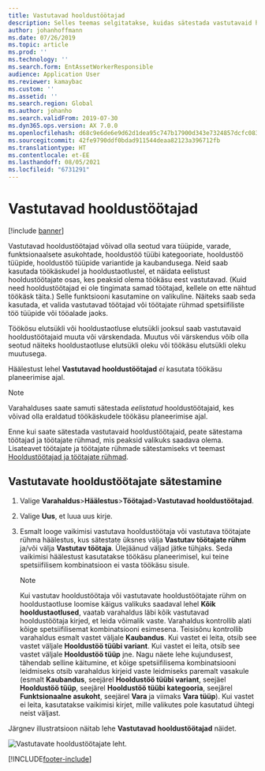 ```yaml
---
title: Vastutavad hooldustöötajad
description: Selles teemas selgitatakse, kuidas sätestada vastutavaid hooldustöötajaid varahalduses.
author: johanhoffmann
ms.date: 07/26/2019
ms.topic: article
ms.prod: ''
ms.technology: ''
ms.search.form: EntAssetWorkerResponsible
audience: Application User
ms.reviewer: kamaybac
ms.custom: ''
ms.assetid: ''
ms.search.region: Global
ms.author: johanho
ms.search.validFrom: 2019-07-30
ms.dyn365.ops.version: AX 7.0.0
ms.openlocfilehash: d68c9e6de6e9d62d1dea95c747b17900d343e7324857dcfc083d48e5c1006b0e
ms.sourcegitcommit: 42fe9790ddf0bdad911544deaa82123a396712fb
ms.translationtype: HT
ms.contentlocale: et-EE
ms.lasthandoff: 08/05/2021
ms.locfileid: "6731291"
---
```

# <a name="responsible-maintenance-workers"></a>Vastutavad hooldustöötajad

[!include [banner](../../includes/banner.md)]

 

Vastutavad hooldustöötajad võivad olla seotud vara tüüpide, varade, funktsionaalsete asukohtade, hooldustöö tüübi kategooriate, hooldustöö tüüpide, hooldustöö tüüpide variantide ja kaubandusega. Neid saab kasutada töökäskudel ja hooldustaotlustel, et näidata eelistust hooldustöötajate osas, kes peaksid olema töökäsu eest vastutavad. (Kuid need hooldustöötajad ei ole tingimata samad töötajad, kellele on ette nähtud töökäsk täita.) Selle funktsiooni kasutamine on valikuline. Näiteks saab seda kasutada, et valida vastutavad töötajad või töötajate rühmad spetsiifiliste töö tüüpide või tööalade jaoks.

Töökösu elutsükli või hooldustaotluse elutsükli jooksul saab vastutavaid hooldustöötajaid muuta või värskendada. Muutus või värskendus võib olla seotud näiteks hooldustaotluse elutsükli oleku või töökäsu elutsükli oleku muutusega.

Häälestust lehel **Vastutavad hooldustöötajad** *ei* kasutata töökäsu planeerimise ajal.

> [!NOTE]
> Varahalduses saate samuti sätestada *eelistatud* hooldustöötajaid, kes võivad olla eraldatud töökäskudele töökäsu planeerimise ajal.

Enne kui saate sätestada vastutavaid hooldustöötajaid, peate sätestama töötajad ja töötajate rühmad, mis peaksid valikuks saadava olema. Lisateavet töötajate ja töötajate rühmade sätestamiseks vt teemast [Hooldustöötajad ja töötajate rühmad](../setup-for-objects/workers-and-worker-groups.md).

## <a name="set-up-responsible-maintenance-workers"></a>Vastutavate hooldustöötajate sätestamine

1. Valige **Varahaldus**\>**Häälestus**\>**Töötajad**\>**Vastutavad hooldustöötajad**.
2. Valige **Uus**, et luua uus kirje.
3. Esmalt looge vaikimisi vastutava hooldustöötaja või vastutava töötajate rühma häälestus, kus sätestate üksnes välja **Vastutav töötajate rühm** ja/või välja **Vastutav töötaja**. Ülejäänud väljad jätke tühjaks. Seda vaikimisi häälestust kasutatakse töökäsu planeerimisel, kui teine spetsiifilisem kombinatsioon ei vasta töökäsu sisule.

    > [!NOTE]
    > Kui vastutav hooldustöötaja või vastutavate hooldustöötajate rühm on hooldustaotluse loomise käigus valikuks saadaval lehel **Kõik hooldustaotlused**, vaatab varahaldus läbi kõik vastutavad hooldustöötaja kirjed, et leida võimalik vaste. Varahaldus kontrollib alati kõige spetsiifilisemat kombinatsiooni esimesena. Teisisõnu kontrollib varahaldus esmalt vastet väljale **Kaubandus**. Kui vastet ei leita, otsib see vastet väljale **Hooldustöö tüübi variant**. Kui vastet ei leita, otsib see vastet väljale **Hooldustöö tüüp** jne. Nagu näete lehe kujundusest, tähendab selline käitumine, et kõige spetsiifilisema kombinatsiooni leidmiseks otsib varahaldus kirjeid vaste leidmiseks paremalt vasakule (esmalt **Kaubandus**, seejärel **Hooldustöö tüübi variant**, seejäel **Hooldustöö tüüp**, seejärel **Hooldustöö tüübi kategooria**, seejärel **Funktsionaalne asukoht**, seejärel **Vara** ja viimaks **Vara tüüp**). Kui vastet ei leita, kasutatakse vaikimisi kirjet, mille valikutes pole kasutatud ühtegi neist väljast.

Järgnev illustratsioon näitab lehe **Vastutavad hooldustöötajad** näidet.

![Vastutavate hooldustöötajate leht.](media/08-setup-for-requests.png)


[!INCLUDE[footer-include](../../../includes/footer-banner.md)]